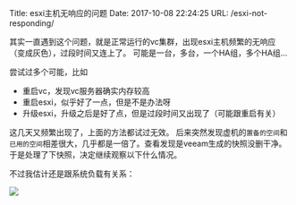 Title: esxi主机无响应的问题
Date: 2017-10-08 22:24:25
URL: /esxi-not-responding/

其实一直遇到这个问题，就是正常运行的vc集群，出现esxi主机频繁的无响应（变成灰色），过段时间又连上了。
可能是一台，多台，一个HA组，多个HA组...

尝试过多个可能，比如
- 重启vc，发现vc服务器确实内存较高
- 重启esxi，似乎好了一点，但是不是办法呀
- 升级esxi，升级之后是好了点，但是过段时间又出现了（可能跟重启有关）

这几天又频繁出现了，上面的方法都试过无效。
后来突然发现虚机的`置备的空间`和`已用的空间`相差很大，几乎都是一倍了。查看发现是veeam生成的快照没删干净。
于是处理了下快照，决定继续观察以下什么情况。

不过我估计还是跟系统负载有关系：

![](./_image/2017-10-08-22-34-17.jpg)
